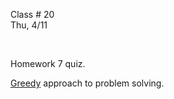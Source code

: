 <div class="lecture2">

<div class="column_date">
<p markdown="block">

Class # 20 <br>
Thu, 4/11



</p>
</div>

<div class="column_materials">
<p markdown="block">
<br/>

Homework 7 quiz.

<!--
[Greedy]() approach to problem solving.
-->
[Greedy](slides/10-greedy.html) approach to problem solving.





<br>

</p>
</div>

<div class="column_assign">
<p markdown="block">



</p>
</div>

</div>
